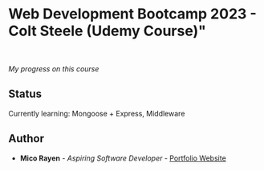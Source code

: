 # Web Development Bootcamp 2023 - Colt Steele (Udemy Course)"

<br>

_My progress on this course_

## Status

Currently learning: Mongoose + Express, Middleware

## Author

- **Mico Rayen** - _Aspiring Software Developer_ - [Portfolio Website](https://micorayen.github.io/)
